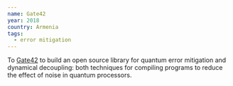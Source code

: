```yaml
---
name: Gate42
year: 2018
country: Armenia
tags:
  - error mitigation
---
```

 To [Gate42](http://www.gate42.org/) to build an open source library for quantum error mitigation and dynamical decoupling: both techniques for compiling programs to reduce the effect of noise in quantum processors.
